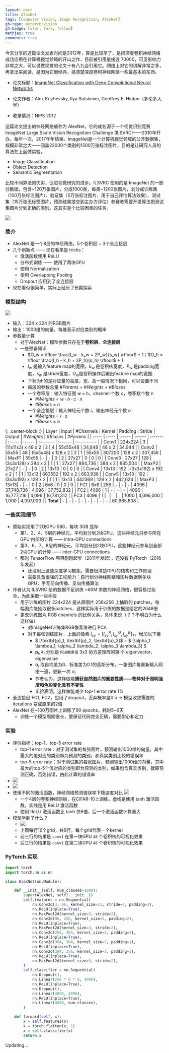```yaml
---
layout: post
title: AlexNet
tags: [Computer Vision, Image Recognition, AlexNet]
gh-repo: pytorch/vision
gh-badge: [star, fork, follow]
mathjax: true
comments: true
---
```

今天分享的这篇论文发表时间是2012年，算是比较早了，是把深度卷积神经网络成功应用在计算机视觉领域的开山之作，目前被引用量接近 70000，可见影响力非常之大，可以说做视觉的论文十有八九会引用它。网络上对它的讲解非常之多，再拿出来阅读，是因为它很经典，搞清楚深度卷积神经网络一些最基本的东西。

* 论文标题：[ImageNet Classification with Deep Convolutional Neural Networks](https://dl.acm.org/doi/10.1145/3065386)

* 论文作者：Alex Krizhevsky, Ilya Sutskever, Geoffrey E. Hinton（多伦多大学）

* 收录情况：NIPS 2012

这篇论文提出的神经网络被称为 AlexNet，它的成名源于一个视觉识别竞赛 ImageNet Large Scale Vision Recognition Challenge (ILSVRC)——2010年开办，每年一次，2017年年结束。ImageNet是一个计算机视觉领域的公开数据集，规模非常之大——涵盖22000个类别的1500万张标注图片，目的是让研究人员的算法在上面做实验，

* Image Classification
* Object Detection
* Semantic Segmentation

比较不同算法的优劣，促进视觉研究的进步。ILSVRC 使用的是 ImageNet 的一部分数据，包含~120万张图片，分成1000类，每类~1200张图片，划分成训练集（100万张标注图片）、验证集（5万张标注图片，用于自己评估算法效果）、测试集（15万张无标签图片，预测结果提交到主办方评估）参赛者需要开发算法把测试集图片分到正确的类别。这其实是个比较困难的任务。

![](../img/post/imagenet_error_rate_history.png)

### 简介
* AlexNet 是一个8层的神经网络，5个卷积层 + 3个全连接层
* 几个创新点 —— 现在看来是 tricks：
    * 激活函数使用 ReLU
    * 分布式训练 —— 使用了两块GPU
    * 使用 Normalization
    * 使用 Overlapping Pooling
    * Dropout 应用到了全连接层
* 现在看似很简单，实际上经历了长期探索

### 模型结构
![](../img/post/alexnet_f2.png)
* 输入：224 x 224 的RGB图片
* 输出：1000维的向量，每维表示对应类别的概率
* 参数量计算
    * 对于AlexNet：模型参数只存在于**卷积层**、**全连接层**
    * 一些预备知识
        - $O_w = \lfloor \frac{I_w - k_w + 2P_w}{s_w} \rfloor$ + 1；$O_h = \lfloor \frac{I_h - k_h + 2P_h}{s_h} \rfloor$ + 1
        - $I_w$ 是输入feature map的宽图，$k_w$ 是卷积核宽度，$P_w$ 是padding宽度，$s_w$ 是stride宽度，$O_w$是卷积操作后输出feature map的宽图
        - 下标为h的是对应量的高度，宽、高一般情况下相同，可以设置不同
        - 每层的参数总量 #$Params$ = #$Weights$ + #$Biases$
        - 一个卷积层：输入特征图 $w \times h$，channel 个数 $c$，卷积核个数 n
            - #$Weights$ = $w \cdot h \cdot c \cdot n$
            - #$Biases$ = $n$
        - 一个全连接层：输入神经元个数 $i$，输出神经元个数 $o$
            - #$Weights$ = $i \cdot o$
            - #$Biases$ = $o$


{: .center-block :}
| Layer | Input | #Channels | Kernel | Padding | Stride | Output | #_Weights_ | #_Biases_ | #_Params_ |
| :---- | :---- | :----- | :----- | :------ | :----- | :----- | :------- | :------ | :---------- |
| Conv1 | 224x224 | 3 | (11x11x3) x 48 x 2	| 2 | 4 | 55x55x48 | 34,848	| 48 x 2 | 34,944 |
| Conv2 | 55x55 | 48 | (5x5x48) x 128 x 2	| 2 | 1 | 55x55 | 307200 | 128 x 2 | 307,456 |
| MaxP1 | 55x55 | `-` | `-` | 0 | 2 | 27x27 | 0 | 0 | 0 |
| Conv3	| 27x27 | 128 |(3x3x128) x 384 x 2 | 1 | 1 | 27x27 | 884,736	| 384 x 2   | 885,504 |
| MaxP2 | 27x27 | `-` | `-` | 0 | 2 | 13x13 | 0 | 0 | 0 |
| Conv4	| 13x13 | 192 | (3x3x192) x 192 x 2 | 1 | 1 | 13x13 | 663552 | 192 x 2	| 663,936 |
| Conv5	| 13x13 | 192 | (3x3x192) x 128 x 2 | 1 | 1 | 13x13 | 442368 | 128 x 2	| 442,624 |
| MaxP3 | 13x13| `-` | `-` | 0 | 2 | 6x6 | 0 | 0 | 0 |
| FC1	| 6x6 | 256 | `-` | `-` | `-` | 4096	| 37,748,736 |	4,096 |	37,752,832 |
| FC2	| 4096 | 1 | `-` | `-` | `-` | 4096 | 16,777,216 |	4,096 |	16,781,312 |
| FC3	| 4096 | 1 |`-` | `-` | `-` | 1000 | 4,096,000	 |  1,000 | 4,097,000 |
| **Total**	| `-` | `-` | `-` | `-` | `-` | `-` | `-` | `-` | 60,965,608 |


### 一些实现细节
* 原始实现用了2块GPU 580，每块 3GB 显存
    * 第1、2、4、5层的神经元，平均划分到2块GPU，这些神经元只参与所在 GPU 内部的计算 —— intra-GPU connections
    * 第3、6、7、8层的神经元，平均划分到2块GPU，这些神经元参与到全部 2块GPU 的计算 —— inter-GPU connections
    * 那时 TensorFlow 项目刚刚起步（2011年发起），还没有 PyTorch（2016年发起）
        - 还没用上这些深度学习框架，需要很清楚GPU的结构和工作原理
        - 需要具备很强的工程能力：自行划分神经网络和图片数据到多块GPU，手写前向传播、反向传播算法
* 作者认为 ILSVRC 给的数据不足训练 ~60M 参数的神经网络，很容易过拟合，为此采取一些手段
    - 用于训练的图片 224x224 是从原图片 256x256 上抽取的 patches，每幅图片能抽取很多patches，这样实际用于训练的数据是给定的2048倍
    - 更改训练图片 RGB channels 的比例关系，具体来说（？？不明白为什么这样做）
        - 对ImageNet训练集RGB像素值进行 PCA
        - 对于每张训练图片，上面的像素 $I_{xy} = [I_{xy}^R, I_{xy}^G, I_{xy}^B]_T$，增加以下量
            - $ [\textbf{p}_1, \textbf{p}_2, \textbf{p}_3]$ = $ [\alpha_1 \lambda_1, \alpha_2 \lambda_2, \alpha_3 \lambda_3] $
            - $\textbf{p}_i, \lambda_i$ 分别是 `RGB像素值` 3x3 协方差矩阵的第i个 eigenvector、eigenvalue
            - $\alpha_i$ 取自均值为0、标准差为0.1的高斯分布，一张图片每重新输入网络一遍，更新一次 $\alpha_i$
            - 作者认为，这样做能**捕获自然图片的重要性质——物体对于照明强度和色彩变化具有不变性**
            - 实验表明，这样做能减少 top-1 error rate 1%
* 全连接层 FC1, FC2，应用了dropout，丢弃概率是0.5 $\rightarrow$ 模型收敛需要的 iterations 变成原来的2倍
* AlexNet 在~100万图片上训练了90 epochs，耗时5~6天
    - 训练一个模型周期很长，要保证代码完全正确，需要耐心和定力

### 实验
* 评价指标：top-1、top-5 error rate
    * top-1 error rate：对于测试集的每张图片，预测输出1000维的向量，其中最大的值对应的类别即为预测的类别，和真实类别比较的错误率
    * top-5 error rate：对于测试集的每张图片，预测输出1000维的向量，其中最大的top-5个值对应的类别即为预测的类别，如果包含真实类别，就算预测正确，否则错误，由此计算的错误率
* ![](../img/post/alexnet_t1.png)
* ![](../img/post/alexnet_t2.png)
* 使用不同的激活函数，神经网络预测错误率下降速度对比
    ![](../img/post/alexnet_f1.png)
    * 一个4层的卷积神经网络，在CiFAR-10上训练，虚线是使用 tanh 激活函数，实线是用 ReLU 激活函数
    * 使用 ReLU 激活函数比 tanh 快6倍，后一个激活函数计算量大
* 模型学到了什么？
    - ![](../img/post/alexnet_f3.png)
    - 上图每行16个grid，共6行，每个grid代表一个kernel
    - 前三行的结果是 `conv1` 在第一块GPU `48` 个卷积核的可视化效果
    - 后三行的结果是 `conv1` 在第二块GPU `48` 个卷积核的可视化效果

### PyTorch 实现
```python
import torch
import torch.nn as nn

class AlexNet(nn.Module):

    def __init__(self, num_classes=1000):
        super(AlexNet, self).__init__()
        self.features = nn.Sequential(
            nn.Conv2d(3, 96, kernel_size=11, stride=4, padding=2),
            nn.ReLU(inplace=True),
            nn.MaxPool2d(kernel_size=3, stride=2),
            nn.Conv2d(96, 256, kernel_size=5, padding=2),
            nn.ReLU(inplace=True),
            nn.MaxPool2d(kernel_size=3, stride=2),
            nn.Conv2d(256, 384, kernel_size=3, padding=1),
            nn.ReLU(inplace=True),
            nn.Conv2d(384, 384, kernel_size=3, padding=1),
            nn.ReLU(inplace=True),
            nn.Conv2d(384, 256, kernel_size=3, padding=1),
            nn.ReLU(inplace=True),
            nn.MaxPool2d(kernel_size=3, stride=2),
        )
        self.classifier = nn.Sequential(
            nn.Dropout(),
            nn.Linear(256 * 6 * 6, 4096),
            nn.ReLU(inplace=True),
            nn.Dropout(),
            nn.Linear(4096, 4096),
            nn.ReLU(inplace=True),
            nn.Linear(4096, num_classes),
        )

    def forward(self, x):
        x = self.features(x)
        x = torch.flatten(x, 1)
        x = self.classifier(x)
        return x
```

Updating...

